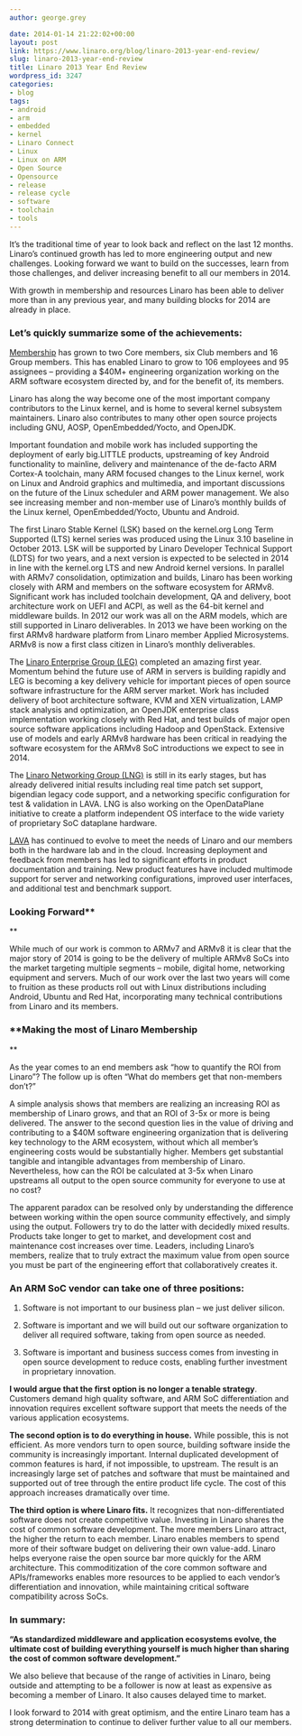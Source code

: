 ```yaml
---
author: george.grey

date: 2014-01-14 21:22:02+00:00
layout: post
link: https://www.linaro.org/blog/linaro-2013-year-end-review/
slug: linaro-2013-year-end-review
title: Linaro 2013 Year End Review
wordpress_id: 3247
categories:
- blog
tags:
- android
- arm
- embedded
- kernel
- Linaro Connect
- Linux
- Linux on ARM
- Open Source
- Opensource
- release
- release cycle
- software
- toolchain
- tools
---
```


It’s the traditional time of year to look back and reflect on the last 12 months. Linaro’s continued growth has led to more engineering output and new challenges. Looking forward we want to build on the successes, learn from those challenges, and deliver increasing benefit to all our members in 2014.

With growth in membership and resources Linaro has been able to deliver more than in any previous year, and many building blocks for 2014 are already in place.


### **Let’s quickly summarize some of the achievements:**


[Membership](http://www.linaro.org/members) has grown to two Core members, six Club members and 16 Group members. This has enabled Linaro to grow to 106 employees and 95 assignees – providing a $40M+ engineering organization working on the ARM software ecosystem directed by, and for the benefit of, its members.

Linaro has along the way become one of the most important company contributors to the Linux kernel, and is home to several kernel subsystem maintainers. Linaro also contributes to many other open source projects including GNU, AOSP, OpenEmbedded/Yocto, and OpenJDK.

Important foundation and mobile work has included supporting the deployment of early big.LITTLE products, upstreaming of key Android functionality to mainline, delivery and maintenance of the de-facto ARM Cortex-A toolchain, many ARM focused changes to the Linux kernel, work on Linux and Android graphics and multimedia, and important discussions on the future of the Linux scheduler and ARM power management. We also see increasing member and non-member use of Linaro’s monthly builds of the Linux kernel, OpenEmbedded/Yocto, Ubuntu and Android.

The first Linaro Stable Kernel (LSK) based on the kernel.org Long Term Supported (LTS) kernel series was produced using the Linux 3.10 baseline in October 2013. LSK will be supported by Linaro Developer Technical Support (LDTS) for two years, and a next version is expected to be selected in 2014 in line with the kernel.org LTS and new Android kernel versions. In parallel with ARMv7 consolidation, optimization and builds, Linaro has been working closely with ARM and members on the software ecosystem for ARMv8. Significant work has included toolchain development, QA and delivery, boot architecture work on UEFI and ACPI, as well as the 64-bit kernel and middleware builds. In 2012 our work was all on the ARM models, which are still supported in Linaro deliverables. In 2013 we have been working on the first ARMv8 hardware platform from Linaro member Applied Microsystems. ARMv8 is now a first class citizen in Linaro’s monthly deliverables. 

The [Linaro Enterprise Group (LEG)](http://www.linaro.org/engineering/engineering-groups/leg) completed an amazing first year. Momentum behind the future use of ARM in servers is building rapidly and LEG is becoming a key delivery vehicle for important pieces of open source software infrastructure for the ARM server market. Work has included delivery of boot architecture software, KVM and XEN virtualization, LAMP stack analysis and optimization, an OpenJDK enterprise class implementation working closely with Red Hat, and test builds of major open source software applications including Hadoop and OpenStack. Extensive use of models and early ARMv8 hardware has been critical in readying the software ecosystem for the ARMv8 SoC introductions we expect to see in 2014.

The [Linaro Networking Group (LNG)](http://www.linaro.org/engineering/engineering-groups/lng) is still in its early stages, but has already delivered initial results including real time patch set support, bigendian legacy code support, and a networking specific configuration for test & validation in LAVA. LNG is also working on the OpenDataPlane initiative to create a platform independent OS interface to the wide variety of proprietary SoC dataplane hardware.

[LAVA](https://wiki.linaro.org/Platform/LAVA) has continued to evolve to meet the needs of Linaro and our members both in the hardware lab and in the cloud. Increasing deployment and feedback from members has led to significant efforts in product documentation and training. New product features have included multimode support for server and networking configurations, improved user interfaces, and additional test and benchmark support.


### **Looking Forward****
**


While much of our work is common to ARMv7 and ARMv8 it is clear that the major story of 2014 is going to be the delivery of multiple ARMv8 SoCs into the market targeting multiple segments – mobile, digital home, networking equipment and servers. Much of our work over the last two years will come to fruition as these products roll out with Linux distributions including Android, Ubuntu and Red Hat, incorporating many technical contributions from Linaro and its members.


### **Making the most of Linaro Membership
**


As the year comes to an end members ask “how to quantify the ROI from Linaro”? The follow up is often “What do members get that non-members don’t?”

A simple analysis shows that members are realizing an increasing ROI as membership of Linaro grows, and that an ROI of 3-5x or more is being delivered. The answer to the second question lies in the value of driving and contributing to a $40M software engineering organization that is delivering key technology to the ARM ecosystem, without which all member’s engineering costs would be substantially higher. Members get substantial tangible and intangible advantages from membership of Linaro. Nevertheless, how can the ROI be calculated at 3-5x when Linaro upstreams all output to the open source community for everyone to use at no cost?

The apparent paradox can be resolved only by understanding the difference between working within the open source community effectively, and simply using the output. Followers try to do the latter with decidedly mixed results. Products take longer to get to market, and development cost and maintenance cost increases over time. Leaders, including Linaro’s members, realize that to truly extract the maximum value from open source you must be part of the engineering effort that collaboratively creates it.


### **An ARM SoC vendor can take one of three positions:**





	
  1. Software is not important to our business plan – we just deliver silicon.

	
  2. Software is important and we will build out our software organization to deliver all required software, taking from open source as needed.

	
  3. Software is important and business success comes from investing in open source development to reduce costs, enabling further investment in proprietary innovation.


**I would argue that the first option is no longer a tenable strategy**. Customers demand high quality software, and ARM SoC differentiation and innovation requires excellent software support that meets the needs of the various application ecosystems. 

**The second option is to do everything in house.** While possible, this is not efficient. As more vendors turn to open source, building software inside the community is increasingly important. Internal duplicated development of common features is hard, if not impossible, to upstream. The result is an increasingly large set of patches and software that must be maintained and supported out of tree through the entire product life cycle. The cost of this approach increases dramatically over time.

**The third option is where Linaro fits.** It recognizes that non-differentiated software does not create competitive value. Investing in Linaro shares the cost of common software development. The more members Linaro attract, the higher the return to each member. Linaro enables members to spend more of their software budget on delivering their own value-add. Linaro helps everyone raise the open source bar more quickly for the ARM architecture. This commoditization of the core common software and APIs/frameworks enables more resources to be applied to each vendor’s differentiation and innovation, while maintaining critical software compatibility across SoCs.


### In summary:


**“As standardized middleware and application ecosystems evolve, the ultimate cost of building everything yourself is much higher than sharing the cost of common software development.”**

We also believe that because of the range of activities in Linaro, being outside and attempting to be a follower is now at least as expensive as becoming a member of Linaro. It also causes delayed time to market.  

I look forward to 2014 with great optimism, and the entire Linaro team has a strong determination to continue to deliver further value to all our members. 

 
